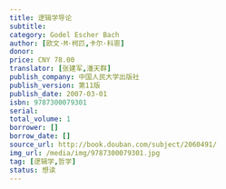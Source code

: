 ```yaml
---
title: 逻辑学导论
subtitle:
category: Godel Escher Bach
author: [欧文·M·柯匹,卡尔·科恩]
donor: 
price: CNY 78.00
translator: [张建军,潘天群]
publish_company: 中国人民大学出版社
publish_version: 第11版
publish_date: 2007-03-01
isbn: 9787300079301
serial: 
total_volume: 1
borrower: []
borrow_date: []
source_url: http://book.douban.com/subject/2060491/
img_url: /media/img/9787300079301.jpg
tag: [逻辑学,哲学]
status: 想读
---
```

